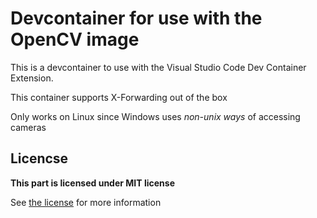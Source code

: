 # Devcontainer for use with the OpenCV image

This is a devcontainer to use with the Visual Studio Code Dev Container Extension.

This container supports X-Forwarding out of the box

Only works on Linux since Windows uses _non-unix ways_ of accessing cameras


## Licencse

**This part is licensed under MIT license**

See [the license](LICENSE) for more information
